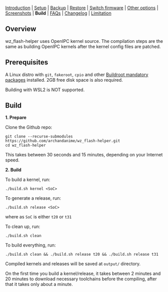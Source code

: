 [Introduction](README.md) | [Setup](README_setup.md) | [Backup](README_backup.md) | [Restore](README_restore.md) | [Switch firmware](README_switch_firmware.md) | [Other options](README_other_options.md) | [Screenshots](README_screenshots.md) | **Build** | [FAQs](README_FAQs.md) | [Changelog](Changelog.md) | [Limitation](Limitation.md)

## Overview

wz_flash-helper uses OpenIPC kernel source. The compilation steps are the same as building OpenIPC kernels after the kernel config files are patched.

## ‍Prerequisites

A Linux distro with `git`, `fakeroot`, `cpio` and other [Buildroot mandatory packages](https://buildroot.org/downloads/manual/manual.html#requirement-mandatory) installed. 2GB free disk space is also required.

Building with WSL2 is NOT supported.

## Build

**1. Prepare**

Clone the Github repo:
```
git clone --recurse-submodules https://github.com/archandanime/wz_flash-helper.git
cd wz_flash-helper
```

This takes between 30 seconds and 15 minutes, depending on your Internet speed.

**2. Build**

To build a kernel, run:
```
./build.sh kernel <SoC>
```

To generate a release, run:
```
./build.sh release <SoC>
```

where as `SoC` is either `t20` or `t31`

To clean up, run:
```
./build.sh clean
```
To build everything, run:
```
./build.sh clean && ./build.sh release t20 && ./build.sh release t31
```

Compiled kernels and releases will be saved at `output/` directory.

On the first time you build a kernel/release, it takes between 2 minutes and 20 minutes to download necessary toolchains before the compiling, after that it takes only about a minute.
